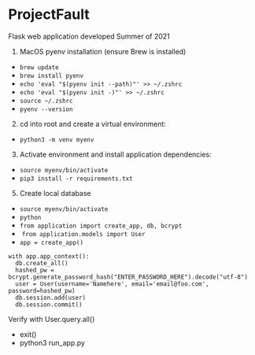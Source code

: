 # ProjectFault
Flask web application developed Summer of 2021

1. MacOS pyenv installation (ensure Brew is installed)
- `brew update`
- `brew install pyenv`
- `echo 'eval "$(pyenv init --path)"' >> ~/.zshrc`
- `echo 'eval "$(pyenv init -)"' >> ~/.zshrc`
- `source ~/.zshrc`
- `pyenv --version`

2. cd into root and create a virtual environment:
- `python3 -m venv myenv `

3. Activate environment and install application dependencies:
- `source myenv/bin/activate`
- `pip3 install -r requirements.txt`

5. Create local database
- `source myenv/bin/activate`
- `python`
- `from application import create_app, db, bcrypt`
-  `from application.models import User`
- `app = create_app()`

```
with app.app_context():
  db.create_all()
  hashed_pw = bcrypt.generate_password_hash("ENTER_PASSWORD_HERE").decode("utf-8")
  user = User(username='Namehere', email='email@foo.com', password=hashed_pw)
  db.session.add(user)
  db.session.commit()
```
  
Verify with User.query.all()

- exit()
- python3 run_app.py
